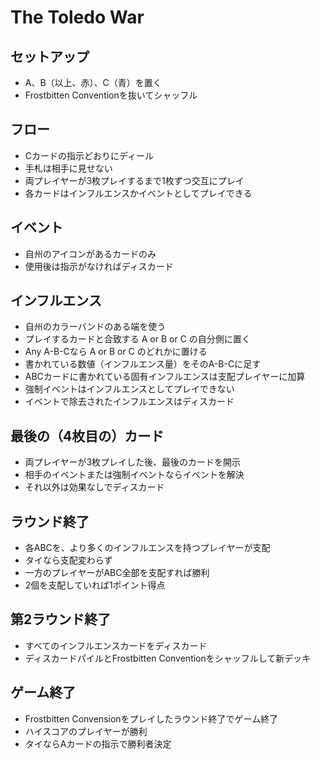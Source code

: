 # The Toledo War

## セットアップ
- A、B（以上、赤）、C（青）を置く
- Frostbitten Conventionを抜いてシャッフル

## フロー
- Cカードの指示どおりにディール
- 手札は相手に見せない
- 両プレイヤーが3枚プレイするまで1枚ずつ交互にプレイ
- 各カードはインフルエンスかイベントとしてプレイできる

## イベント
- 自州のアイコンがあるカードのみ
- 使用後は指示がなければディスカード

## インフルエンス
- 自州のカラーバンドのある端を使う
- プレイするカードと合致する A or B or C の自分側に置く
- Any A-B-Cなら A or B or C のどれかに置ける
- 書かれている数値（インフルエンス量）をそのA-B-Cに足す
- ABCカードに書かれている固有インフルエンスは支配プレイヤーに加算
- 強制イベントはインフルエンスとしてプレイできない
- イベントで除去されたインフルエンスはディスカード

## 最後の（4枚目の）カード
- 両プレイヤーが3枚プレイした後、最後のカードを開示
- 相手のイベントまたは強制イベントならイベントを解決
- それ以外は効果なしでディスカード

## ラウンド終了
- 各ABCを、より多くのインフルエンスを持つプレイヤーが支配
- タイなら支配変わらず
- 一方のプレイヤーがABC全部を支配すれば勝利
- 2個を支配していれば1ポイント得点

## 第2ラウンド終了
- すべてのインフルエンスカードをディスカード
- ディスカードパイルとFrostbitten Conventionをシャッフルして新デッキ

## ゲーム終了
- Frostbitten Convensionをプレイしたラウンド終了でゲーム終了
- ハイスコアのプレイヤーが勝利
- タイならAカードの指示で勝利者決定
